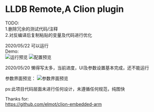 # LLDB Remote,A Clion plugin  
 
  
TODO:  
1.删除冗余的测试代码/注释  
2.对反编译后复制粘贴的变量及代码进行优化  
  
2020/05/22 可以运行  
Demo:  
![运行预览](https://images.gitee.com/uploads/images/2020/0522/163018_2379102f_7430527.png "QQ截图20200522162920.png")
![配置预览](https://images.gitee.com/uploads/images/2020/0522/163207_f76a64a0_7430527.png "QQ截图20200522163138.png")
  
  
2020/05/20 懒得写太多，当前进度，UI及参数设置基本完成，还不能运行  
  
参数界面预览：
![参数界面预览](https://images.gitee.com/uploads/images/2020/0519/170646_7ca65ff0_7430527.png "QQ截图20200519170622.png")
  
ps:此项目代码层面未进行任何设计，未遵循任何规范，纯图快
  
Thanks for:  
https://github.com/elmot/clion-embedded-arm
